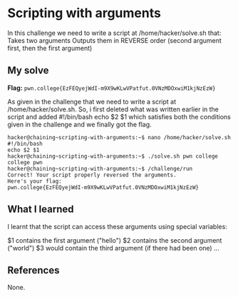 # Scripting with arguments

In this challenge we need to write a script at /home/hacker/solve.sh that:
 Takes two arguments
 Outputs them in REVERSE order (second argument first, then the first argument)

## My solve
**Flag:** `pwn.college{EzFEQyejWdI-m9X9wKLwVPatfut.0VNzMDOxwiM1kjNzEzW}`

As given in the challenge that we need to write a script at /home/hacker/solve.sh. So, i first deleted what was written 
earlier in the script and added #!/bin/bash echo $2 $1 which satisfies both the conditions given in the challenge and 
we finally got the flag.

```
hacker@chaining~scripting-with-arguments:~$ nano /home/hacker/solve.sh
#!/bin/bash
echo $2 $1
hacker@chaining~scripting-with-arguments:~$ ./solve.sh pwn college
college pwn
hacker@chaining~scripting-with-arguments:~$ /challenge/run
Correct! Your script properly reversed the arguments.
Here's your flag:
pwn.college{EzFEQyejWdI-m9X9wKLwVPatfut.0VNzMDOxwiM1kjNzEzW}
```

## What I learned

I learnt that the script can access these arguments using special variables:

$1 contains the first argument ("hello")
$2 contains the second argument ("world")
$3 would contain the third argument (if there had been one) ...

## References 
None.
